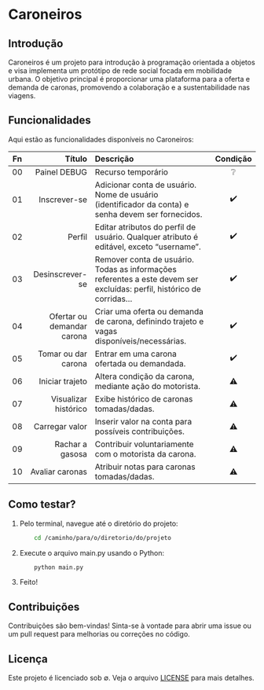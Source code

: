 # Caroneiros

## Introdução

Caroneiros é um projeto para introdução à programação orientada a objetos e visa implementa um protótipo de rede social focada em mobilidade urbana. O objetivo principal é proporcionar uma plataforma para a oferta e demanda de caronas, promovendo a colaboração e a sustentabilidade nas viagens.

## Funcionalidades

Aqui estão as funcionalidades disponíveis no Caroneiros:

| Fn | Título | Descrição | Condição |
| :--: | --: | :-- | :--: |
| 00 | Painel DEBUG               | Recurso temporário                                          | ❔             |
| 01 | Inscrever-se               | Adicionar conta de usuário. Nome de usuário (identificador da conta) e senha devem ser fornecidos. | :heavy_check_mark: |
| 02 | Perfil                     | Editar atributos do perfil de usuário. Qualquer atributo é editável, exceto “username”. | :heavy_check_mark: |
| 03 | Desinscrever-se            | Remover conta de usuário. Todas as informações referentes a este devem ser excluídas: perfil, histórico de corridas… | :heavy_check_mark: |
| 04 | Ofertar ou demandar carona | Criar uma oferta ou demanda de carona, definindo trajeto e vagas disponíveis/necessárias. | :heavy_check_mark: |
| 05 | Tomar ou dar carona        | Entrar em uma carona ofertada ou demandada. | :heavy_check_mark: |
| 06 | Iniciar trajeto            | Altera condição da carona, mediante ação do motorista. | :warning: |
| 07 | Visualizar histórico       | Exibe histórico de caronas tomadas/dadas. | :warning: |
| 08 | Carregar valor             | Inserir valor na conta para possíveis contribuições. | :warning: |
| 09 | Rachar a gasosa            | Contribuir voluntariamente com o motorista da carona. | :warning: |
| 10 | Avaliar caronas            | Atribuir notas para caronas tomadas/dadas. | :warning: |

## Como testar?

1. Pelo terminal, navegue até o diretório do projeto:

    ``` bash
        cd /caminho/para/o/diretorio/do/projeto
    ```
    
2. Execute o arquivo main.py usando o Python:

    ``` bash
        python main.py
    ```

3. Feito!

## Contribuições

Contribuições são bem-vindas! Sinta-se à vontade para abrir uma issue ou um pull request para melhorias ou correções no código.

## Licença

Este projeto é licenciado sob ∅. Veja o arquivo [LICENSE](LICENSE) para mais detalhes.
